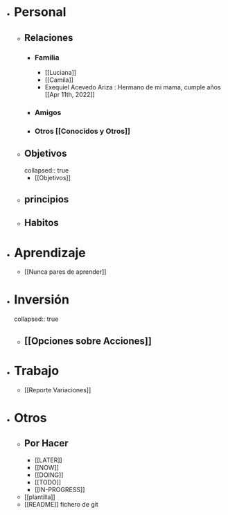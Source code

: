 - # Personal
	- ## Relaciones
		- ### Familia
			- [[Luciana]]
			- [[Camila]]
			- Exequiel Acevedo Ariza : Hermano de mi mama, cumple años [[Apr 11th, 2022]]
		- ### Amigos
		- ### Otros [[Conocidos y Otros]]
	- ## Objetivos
	  collapsed:: true
		- [[Objetivos]]
	- ## principios
	- ## Habitos
- # Aprendizaje
	- [[Nunca pares de aprender]]
- # Inversión
  collapsed:: true
	- ## [[Opciones sobre Acciones]]
- # Trabajo
	- [[Reporte Variaciones]]
- # Otros
	- ## Por Hacer
		- [[LATER]]
		- [[NOW]]
		- [[DOING]]
		- [[TODO]]
		- [[IN-PROGRESS]]
	- [[plantilla]]
	- [[README]] fichero de git